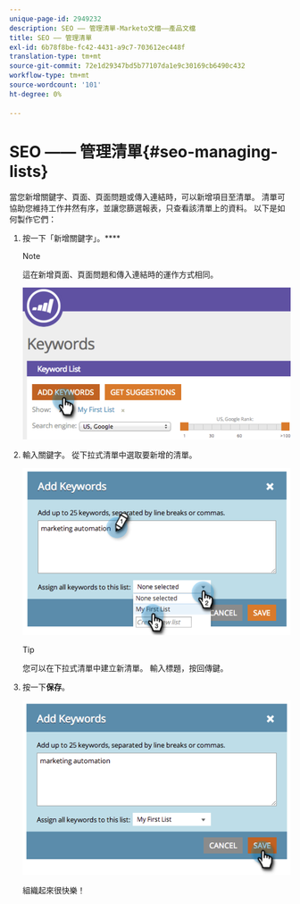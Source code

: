 ```yaml
---
unique-page-id: 2949232
description: SEO —— 管理清單-Marketo文檔——產品文檔
title: SEO —— 管理清單
exl-id: 6b78f8be-fc42-4431-a9c7-703612ec448f
translation-type: tm+mt
source-git-commit: 72e1d29347bd5b77107da1e9c30169cb6490c432
workflow-type: tm+mt
source-wordcount: '101'
ht-degree: 0%

---
```


# SEO —— 管理清單{#seo-managing-lists}

當您新增關鍵字、頁面、頁面問題或傳入連結時，可以新增項目至清單。 清單可協助您維持工作井然有序，並讓您篩選報表，只查看該清單上的資料。 以下是如何製作它們：

1. 按一下「新增關鍵字」。****

   >[!NOTE]
   >
   >這在新增頁面、頁面問題和傳入連結時的運作方式相同。

   ![](assets/image2014-9-18-13-3a24-3a35.png)

1. 輸入關鍵字。 從下拉式清單中選取要新增的清單。

   ![](assets/image2014-9-18-13-3a24-3a50.png)

   >[!TIP]
   >
   >您可以在下拉式清單中建立新清單。 輸入標題，按回傳鍵。

1. 按一下&#x200B;**保存**。

   ![](assets/image2014-9-18-13-3a25-3a36.png)

   組織起來很快樂！
